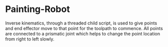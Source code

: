 # Painting-Robot
Inverse kinematics, through a threaded child script, is used  to give points and end effector move to that point for the  toolpath to commence. All points are connected to a prismatic joint which helps to change the point location from right to left slowly.
